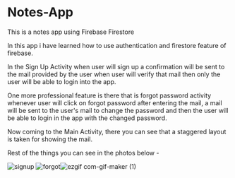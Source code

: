 # Notes-App
This is a notes app using Firebase Firestore

In this app i have learned how to use authentication and firestore feature of firebase.

In the Sign Up Activity when user will sign up a confirmation will be sent to the mail provided by the user when user will verify that mail then only the user will be able to login into the app.

One more professional feature is there that is forgot password activity whenever user will click on forgot password after entering the mail, a mail will be sent to the user's mail to change the password and then the user will be able to login in the app with the changed password.

Now coming to the Main Activity, there you can see that a staggered layout is taken for showing the mail.

Rest of the things you can see in the photos below - 


![signup](https://user-images.githubusercontent.com/72314518/120593398-0fbd5100-c45d-11eb-9936-0c4dbe06e5d7.PNG)   ![forgot](https://user-images.githubusercontent.com/72314518/120593408-14820500-c45d-11eb-93dc-9167dc225717.PNG)![ezgif com-gif-maker (1)](https://user-images.githubusercontent.com/72314518/120593412-16e45f00-c45d-11eb-8087-3e94d864bb43.gif)

